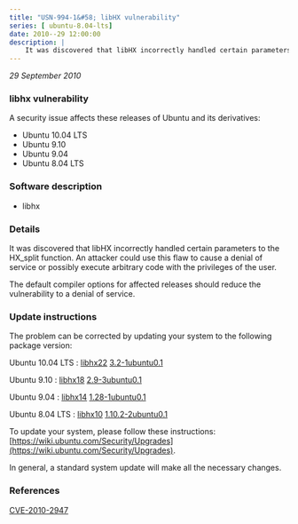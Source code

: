 ```yaml
---
title: "USN-994-1&#58; libHX vulnerability"
series: [ ubuntu-8.04-lts]
date: 2010--29 12:00:00
description: |
    It was discovered that libHX incorrectly handled certain parameters to the HX_split function. An attacker could use this flaw to cause a denial of service or possibly execute arbitrary code with the privileges of the user.
--- 
```

 
 

*29 September 2010*

### libhx vulnerability

A security issue affects these releases of Ubuntu and its derivatives:

* Ubuntu 10.04 LTS
* Ubuntu 9.10
* Ubuntu 9.04
* Ubuntu 8.04 LTS

### Software description

* libhx 

### Details

It was discovered that libHX incorrectly handled certain parameters to the HX_split function. An attacker could use this flaw to cause a denial of service or possibly execute arbitrary code with the privileges of the user.

The default compiler options for affected releases should reduce the vulnerability to a denial of service. 

### Update instructions

The problem can be corrected by updating your system to the following package version:

Ubuntu 10.04 LTS
 : [libhx22](https://launchpad.net/ubuntu/+source/libhx) <span> [3.2-1ubuntu0.1](https://launchpad.net/ubuntu/+source/libhx/3.2-1ubuntu0.1) </span> 

Ubuntu 9.10
 : [libhx18](https://launchpad.net/ubuntu/+source/libhx) <span> [2.9-3ubuntu0.1](https://launchpad.net/ubuntu/+source/libhx/2.9-3ubuntu0.1) </span> 

Ubuntu 9.04
 : [libhx14](https://launchpad.net/ubuntu/+source/libhx) <span> [1.28-1ubuntu0.1](https://launchpad.net/ubuntu/+source/libhx/1.28-1ubuntu0.1) </span> 

Ubuntu 8.04 LTS
 : [libhx10](https://launchpad.net/ubuntu/+source/libhx) <span> [1.10.2-2ubuntu0.1](https://launchpad.net/ubuntu/+source/libhx/1.10.2-2ubuntu0.1) </span> 

To update your system, please follow these instructions: [https://wiki.ubuntu.com/Security/Upgrades](https://wiki.ubuntu.com/Security/Upgrades).

In general, a standard system update will make all the necessary changes. 

### References

 
 [CVE-2010-2947](http://people.ubuntu.com/~ubuntu-security/cve/CVE-2010-2947)
 

